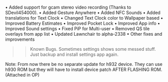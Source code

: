 





• Added support for gcam stereo video recording (Thanks to SDevil454000).
• Added Gesture Anywhere
• Added NFC Sounds
• Added translations for Text Clock
• Changed Text Clock color to Wallpaper based
• Improved Battery Estimates
• Improved Pocket Lock
• Improved App info
• Improved Sound settings
• Fixed PiP for Multi-user
• Removed QS tile overlays from app list
• Updated Lawnchair to alpha-2338
• Other fixes and improvements

>> Known Bugs.
Sometimes settings shows some messed stuff. Just backup and install settings app again.

Note: 
From now there be no separate update for h932 device. They can use h930 ROM but they will have to install device patch AFTER FLASHING ROM.(Attached in OP)
